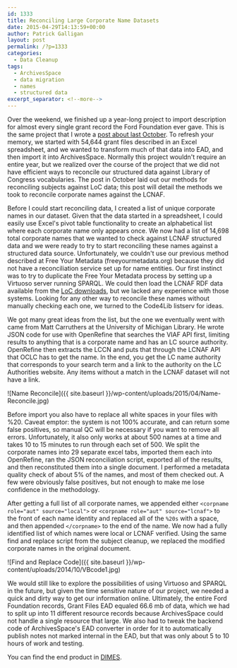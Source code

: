 ```yaml
---
id: 1333
title: Reconciling Large Corporate Name Datasets
date: 2015-04-29T14:13:59+00:00
author: Patrick Galligan
layout: post
permalink: /?p=1333
categories:
  - Data Cleanup
tags:
  - ArchivesSpace
  - data migration
  - names
  - structured data
excerpt_separator: <!--more-->
---
```

Over the weekend, we finished up a year-long project to import description for almost every single grant record the Ford Foundation ever gave. This is the same project that I wrote a [post about last October](http://rockarch.org/programs/digital/bitsandbytes/?p=1230). To refresh your memory, we started with 54,644 grant files described in an Excel spreadsheet, and we wanted to transform much of that data into EAD, and then import it into ArchivesSpace. Normally this project wouldn't require an entire year, but we realized over the course of the project that we did not have efficient ways to reconcile our structured data against Library of Congress vocabularies. The post in October laid out our methods for reconciling subjects against LoC data; this post will detail the methods we took to reconcile corporate names against the LCNAF.<!--more-->

Before I could start reconciling data, I created a list of unique corporate names in our dataset. Given that the data started in a spreadsheet, I could easily use Excel's pivot table functionality to create an alphabetical list where each corporate name only appears once. We now had a list of 14,698 total corporate names that we wanted to check against LCNAF structured data and we were ready to try to start reconciling these names against a structured data source. Unfortunately, we couldn't use our previous method described at Free Your Metadata (freeyourmetadata.org) because they did not have a reconciliation service set up for name entities. Our first instinct was to try to duplicate the Free Your Metadata process by setting up a Virtuoso server running SPARQL. We could then load the LCNAF RDF data available from the [LoC downloads](http://id.loc.gov/download/), but we lacked any experience with those systems. Looking for any other way to reconcile these names without manually checking each one, we turned to the Code4Lib listserv for ideas.

We got many great ideas from the list, but the one we eventually went with came from Matt Carruthers at the University of Michigan Library. He wrote JSON code for use with OpenRefine that searches the VIAF API first, limiting results to anything that is a corporate name and has an LC source authority. OpenRefine then extracts the LCCN and puts that through the LCNAF API that OCLC has to get the name. In the end, you get the LC name authority that corresponds to your search term and a link to the authority on the LC Authorities website. Any items without a match in the LCNAF dataset will not have a link.

![Name Reconcile]({{ site.baseurl }}/wp-content/uploads/2015/04/Name-Reconcile.jpg)

Before import you also have to replace all white spaces in your files with %20. Caveat emptor: the system is not 100% accurate, and can return some false positives, so manual QC will be necessary if you want to remove all errors. Unfortunately, it also only works at about 500 names at a time and takes 10 to 15 minutes to run through each set of 500. We split the corporate names into 29 separate excel tabs, imported them each into OpenRefine, ran the JSON reconciliation script, exported all of the results, and then reconstituted them into a single document. I performed a metadata quality check of about 5% of the names, and most of them checked out. A few were obviously false positives, but not enough to make me lose confidence in the methodology.

After getting a full list of all corporate names, we appended either `<corpname role="aut" source="local">` or `<corpname role="aut" source="lcnaf">` to the front of each name identity and replaced all of the `%20s` with a space, and then appended `</corpname>` to the end of the name. We now had a fully identified list of which names were local or LCNAF verified. Using the same find and replace script from the subject cleanup, we replaced the modified corporate names in the original document.

![Find and Replace Code]({{ site.baseurl }}/wp-content/uploads/2014/10/VBcode1.jpg)

We would still like to explore the possibilities of using Virtuoso and SPARQL in the future, but given the time sensitive nature of our project, we needed a quick and dirty way to get our information online. Ultimately, the entire Ford Foundation records, Grant Files EAD equaled 66.6 mb of data, which we had to split up into 11 different resource records because ArchivesSpace could not handle a single resource that large. We also had to tweak the backend code of ArchivesSpace's EAD converter in order for it to automatically publish notes not marked internal in the EAD, but that was only about 5 to 10 hours of work and testing.

You can find the end product in [DIMES](http://dimes.rockarch.org/FA732A/collection).
